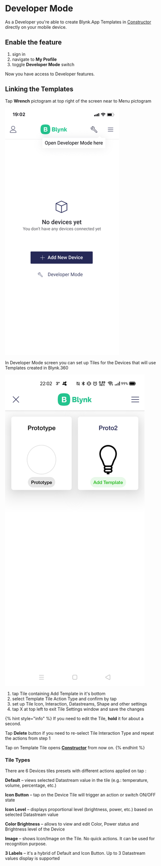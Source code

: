 # Developer Mode

As a Developer you're able to create Blynk.App Templates in [Constructor](constructor/) directly on your mobile device.

## Enable the feature 

1. sign in
2. navigate to **My Profile**
3. toggle **Developer Mode** switch

Now you have access to Developer features.

## Linking the Templates

Tap **Wrench** pictogram at top right of the screen near to Menu pictogram

![](../../.gitbook/assets/wrench.png)

In Developer Mode screen you can set up Tiles for the Devices that will use Templates created in Blynk.360

![](../../.gitbook/assets/proto2.jpg)

1. tap Tile containing Add Template in it's bottom
2. select Template Tile Action Type and confirm by tap
3. set up Tile Icon, Interaction, Datastreams, Shape and other settings
4. tap X at top left to exit Tile Settings window and save the changes

{% hint style="info" %}
If you need to edit the Tile, **hold** it for about a second.

Tap **Delete** button if you need to re-select Tile Interaction Type and repeat the actions from step 1 

Tap on Template Tile opens [**Constructor**](constructor/) from now on.
{% endhint %}

### Tile Types

There are 6 Devices tiles presets with different actions applied on tap : 

**Default** – views selected Datastream value in the tile \(e.g.: temperature, volume, percentage, etc.\) 

**Icon Button** – tap on the Device Tile will trigger an action or switch ON/OFF state

**Icon Level** – displays proportional level \(brightness, power, etc.\) based on selected Datastream value

**Color Brightness** – allows to view and edit Color, Power status and Brightness level of the Device

**Image** – shows Icon/Image on the Tile. No quick actions. It can be used for recognition purpose. 

**3 Labels** – it's a hybrid of Default and Icon Button. Up to 3 Datastream values display is supported



